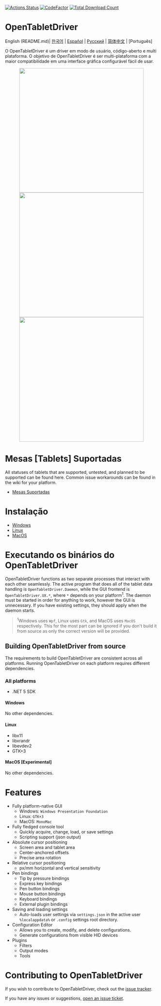 [![Actions Status](https://github.com/OpenTabletDriver/OpenTabletDriver/workflows/.NET%20Core/badge.svg)](https://github.com/OpenTabletDriver/OpenTabletDriver/actions) [![CodeFactor](https://www.codefactor.io/repository/github/OpenTabletDriver/OpenTabletDriver/badge/master)](https://www.codefactor.io/repository/github/OpenTabletDriver/OpenTabletDriver/overview/master) [![Total Download Count](https://img.shields.io/github/downloads/OpenTabletDriver/OpenTabletDriver/total.svg)](https://github.com/OpenTabletDriver/OpenTabletDriver/releases/latest)

# OpenTabletDriver

English (README.md)| [한국어](README_KO.md) | [Español](README_ES.md) | [Русский](README_RU.md) | [简体中文](README_CN.md) | [Português] 

O OpenTabletDriver é um driver em modo de usuário, código-aberto e multi plataforma. O objetivo de OpenTabletDriver é ser multi-plataforma com a maior compatibilidade em uma interface gráfica configurável fácil de usar. 
<p align="middle">
  <img src="https://i.imgur.com/XDYf62e.png" width="410" align="middle"/>
  <img src="https://i.imgur.com/jBW8NpU.png" width="410" align="middle"/>
  <img src="https://i.imgur.com/ZLCy6wz.png" width="410" align="middle"/>
</p>

# Mesas [Tablets] Suportadas

All statuses of tablets that are supported, untested, and planned to be supported can be found here. Common issue workarounds can be found in the wiki for your platform.

- [Mesas Suportadas](https://opentabletdriver.net/Tablets)

# Instalação

- [Windows](https://opentabletdriver.net/Wiki/Install/Windows)
- [Linux](https://opentabletdriver.net/Wiki/Install/Linux)
- [MacOS](https://opentabletdriver.net/Wiki/Install/MacOS)

# Executando os binários do OpenTabletDriver

OpenTabletDriver functions as two separate processes that interact with each other seamlessly. The active program that does all of the tablet data handling is `OpenTabletDriver.Daemon`, while the GUI frontend is `OpenTabletDriver.UX.*`, where `*` depends on your platform<sup>1</sup>. The daemon must be started in order for anything to work, however the GUI is unnecessary. If you have existing settings, they should apply when the daemon starts.

> <sup>1</sup>Windows uses `Wpf`, Linux uses `Gtk`, and MacOS uses `MacOS` respectively. This for the most part can be ignored if you don't build it from source as only the correct version will be provided.

## Building OpenTabletDriver from source

The requirements to build OpenTabletDriver are consistent across all platforms. Running OpenTabletDriver on each platform requires different dependencies.

### All platforms

- .NET 5 SDK

#### Windows

No other dependencies.

#### Linux

- libx11
- libxrandr
- libevdev2
- GTK+3

#### MacOS [Experimental]

No other dependencies.

# Features

- Fully platform-native GUI
  - Windows: `Windows Presentation Foundation`
  - Linux: `GTK+3`
  - MacOS: `MonoMac`
- Fully fledged console tool
  - Quickly acquire, change, load, or save settings
  - Scripting support (json output)
- Absolute cursor positioning
  - Screen area and tablet area
  - Center-anchored offsets
  - Precise area rotation
- Relative cursor positioning
  - px/mm horizontal and vertical sensitivity
- Pen bindings
  - Tip by pressure bindings
  - Express key bindings
  - Pen button bindings
  - Mouse button bindings
  - Keyboard bindings
  - External plugin bindings
- Saving and loading settings
  - Auto-loads user settings via `settings.json` in the active user `%localappdata%` or `.config` settings root directory.
- Configuration Editor
  - Allows you to create, modify, and delete configurations.
  - Generate configurations from visible HID devices
- Plugins
  - Filters
  - Output modes
  - Tools

# Contributing to OpenTabletDriver

If you wish to contribute to OpenTabletDriver, check out the [issue tracker](https://github.com/OpenTabletDriver/OpenTabletDriver/issues).

If you have any issues or suggestions, [open an issue ticket](https://github.com/OpenTabletDriver/OpenTabletDriver/issues/new/choose).
